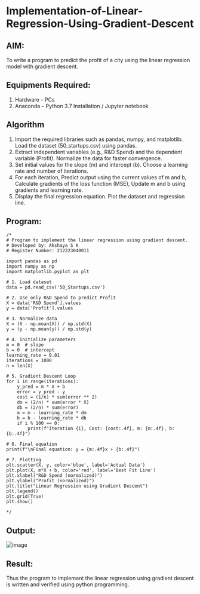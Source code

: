 # Implementation-of-Linear-Regression-Using-Gradient-Descent

## AIM:
To write a program to predict the profit of a city using the linear regression model with gradient descent.

## Equipments Required:
1. Hardware – PCs
2. Anaconda – Python 3.7 Installation / Jupyter notebook

## Algorithm
1. Import the required libraries such as pandas, numpy, and matplotlib. Load the dataset (50_startups.csv) using pandas.
2. Extract independent variables (e.g., R&D Spend) and the dependent variable (Profit). Normalize the data for faster convergence.
3. Set initial values for the slope (m) and intercept (b). Choose a learning rate and number of iterations.
4. For each iteration, Predict output using the current values of m and b, Calculate gradients of the loss function (MSE), Update m and b using gradients and learning rate.
5. Display the final regression equation. Plot the dataset and regression line.

## Program:
```
/*
# Program to implement the linear regression using gradient descent.
# Developed by: Akshaya S K
# Register Number: 212223040011

import pandas as pd
import numpy as np
import matplotlib.pyplot as plt

# 1. Load dataset
data = pd.read_csv('50_Startups.csv')

# 2. Use only R&D Spend to predict Profit
X = data['R&D Spend'].values
y = data['Profit'].values

# 3. Normalize data
X = (X - np.mean(X)) / np.std(X)
y = (y - np.mean(y)) / np.std(y)

# 4. Initialize parameters
m = 0  # slope
b = 0  # intercept
learning_rate = 0.01
iterations = 1000
n = len(X)

# 5. Gradient Descent Loop
for i in range(iterations):
    y_pred = m * X + b
    error = y_pred - y
    cost = (1/n) * sum(error ** 2)
    dm = (2/n) * sum(error * X)
    db = (2/n) * sum(error)
    m = m - learning_rate * dm
    b = b - learning_rate * db
    if i % 100 == 0:
        print(f"Iteration {i}, Cost: {cost:.4f}, m: {m:.4f}, b: {b:.4f}")

# 6. Final equation
print(f"\nFinal equation: y = {m:.4f}x + {b:.4f}")

# 7. Plotting
plt.scatter(X, y, color='blue', label='Actual Data')
plt.plot(X, m*X + b, color='red', label='Best Fit Line')
plt.xlabel("R&D Spend (normalized)")
plt.ylabel("Profit (normalized)")
plt.title("Linear Regression using Gradient Descent")
plt.legend()
plt.grid(True)
plt.show()

*/
```

## Output:
![image](https://github.com/user-attachments/assets/c4cfe520-939a-4201-b5b1-f835f62e0131)


## Result:
Thus the program to implement the linear regression using gradient descent is written and verified using python programming.
